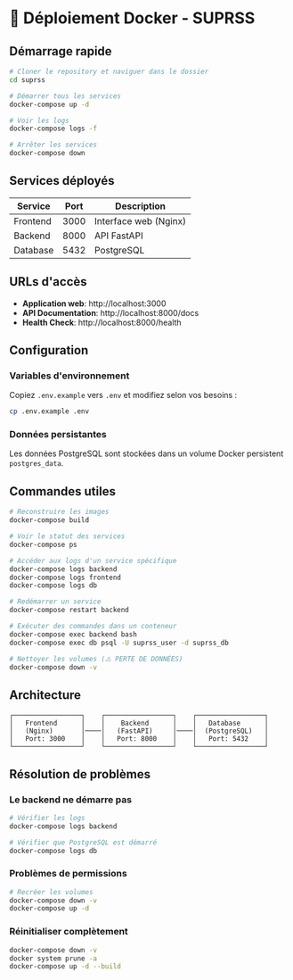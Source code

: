 # 🐳 Déploiement Docker - SUPRSS

## Démarrage rapide

```bash
# Cloner le repository et naviguer dans le dossier
cd suprss

# Démarrer tous les services
docker-compose up -d

# Voir les logs
docker-compose logs -f

# Arrêter les services
docker-compose down
```

## Services déployés

| Service  | Port | Description                |
|----------|------|----------------------------|
| Frontend | 3000 | Interface web (Nginx)      |
| Backend  | 8000 | API FastAPI                |
| Database | 5432 | PostgreSQL                 |

## URLs d'accès

- **Application web**: http://localhost:3000
- **API Documentation**: http://localhost:8000/docs
- **Health Check**: http://localhost:8000/health

## Configuration

### Variables d'environnement

Copiez `.env.example` vers `.env` et modifiez selon vos besoins :

```bash
cp .env.example .env
```

### Données persistantes

Les données PostgreSQL sont stockées dans un volume Docker persistent `postgres_data`.

## Commandes utiles

```bash
# Reconstruire les images
docker-compose build

# Voir le statut des services
docker-compose ps

# Accéder aux logs d'un service spécifique
docker-compose logs backend
docker-compose logs frontend
docker-compose logs db

# Redémarrer un service
docker-compose restart backend

# Exécuter des commandes dans un conteneur
docker-compose exec backend bash
docker-compose exec db psql -U suprss_user -d suprss_db

# Nettoyer les volumes (⚠️ PERTE DE DONNÉES)
docker-compose down -v
```

## Architecture

```
┌─────────────────┐    ┌─────────────────┐    ┌─────────────────┐
│   Frontend      │    │    Backend      │    │   Database      │
│   (Nginx)       │────│   (FastAPI)     │────│  (PostgreSQL)   │
│   Port: 3000    │    │   Port: 8000    │    │   Port: 5432    │
└─────────────────┘    └─────────────────┘    └─────────────────┘
```

## Résolution de problèmes

### Le backend ne démarre pas
```bash
# Vérifier les logs
docker-compose logs backend

# Vérifier que PostgreSQL est démarré
docker-compose logs db
```

### Problèmes de permissions
```bash
# Recréer les volumes
docker-compose down -v
docker-compose up -d
```

### Réinitialiser complètement
```bash
docker-compose down -v
docker system prune -a
docker-compose up -d --build
```